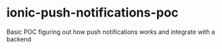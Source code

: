 # ionic-push-notifications-poc
Basic POC figuring out how push notifications works and integrate with a backend
